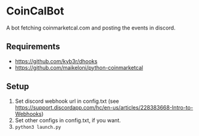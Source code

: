 # CoinCalBot
A bot fetching coinmarketcal.com and posting the events in discord.

## Requirements
* https://github.com/kyb3r/dhooks
* https://github.com/maikeloni/python-coinmarketcal

## Setup
1. Set discord webhook url in config.txt (see https://support.discordapp.com/hc/en-us/articles/228383668-Intro-to-Webhooks)
2. Set other configs in config.txt, if you want.
3. ```python3 launch.py```
